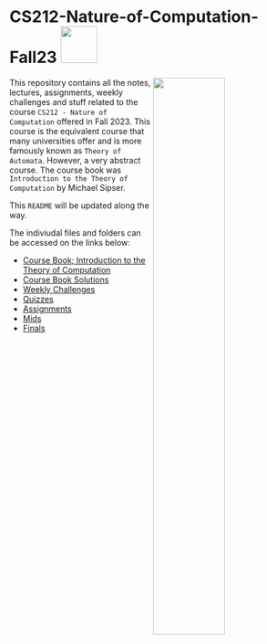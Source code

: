 # CS212-Nature-of-Computation-Fall23 <img width="64px" src="https://informatics.tuwien.ac.at/foci/lc/picture/hero-1x.webp"/>

<img align="right" src="http://www.contrib.andrew.cmu.edu/~dyafei/images/Toc2.jpg" width="50%">

This repository contains all the notes, lectures, assignments, weekly challenges and stuff related to the course ```CS212 - Nature of Computation``` offered in Fall 2023. This course is the equivalent course that many universities offer and is more famously known as ```Theory of Automata```. However, a very abstract course. The course book was ```Introduction to the Theory of Computation``` by Michael Sipser.

This ```README``` will be updated along the way.

The indiviudal files and folders can be accessed on the links below:
* [Course Book; Introduction to the Theory of Computation](CourseBook.pdf)
* [Course Book Solutions](Sols)
* [Weekly Challenges](WCs)
* [Quizzes](Quizzes)
* [Assignments](Assignments)
* [Mids](Midterm)
* [Finals](Finals)
